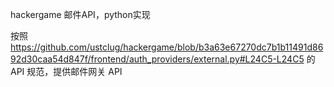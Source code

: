 hackergame 邮件API，python实现

按照 https://github.com/ustclug/hackergame/blob/b3a63e67270dc7b1b11491d8692d30caa54d847f/frontend/auth_providers/external.py#L24C5-L24C5 的 API 规范，提供邮件网关 API